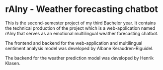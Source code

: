 # rAIny - Weather forecasting chatbot

This is the second-semester project of my third Bachelor year. It contains the technical production of the project which is a web-application named rAIny that serves as an emotional multilingual weather forecasting chatbot.

The frontend and backend for the web-application and multilingual sentiment analysis model was developed by Albane Keraudren-Riguidel.

The backend for the weather prediction model was developed by Henrik Klasen.

